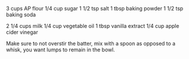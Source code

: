 3 cups AP flour
1/4 cup sugar
1 1/2 tsp salt
1 tbsp baking powder
1 1/2 tsp baking soda

2 1/4 cups milk
1/4 cup vegetable oil
1 tbsp vanilla extract
1/4 cup apple cider vinegar

Make sure to not overstir the batter, mix with a spoon as opposed to a whisk, you want lumps to remain in the bowl. 
